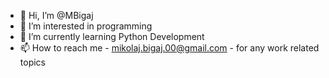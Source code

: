 - 👋 Hi, I’m @MBigaj
- 👀 I’m interested in programming
- 🌱 I’m currently learning Python Development
- 📫 How to reach me - mikolaj.bigaj.00@gmail.com - for any work related topics

<!---
MBigaj/MBigaj is a ✨ special ✨ repository because its `README.md` (this file) appears on your GitHub profile.
You can click the Preview link to take a look at your changes.
--->
